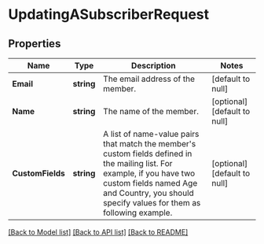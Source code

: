 # UpdatingASubscriberRequest

## Properties
Name | Type | Description | Notes
------------ | ------------- | ------------- | -------------
**Email** | **string** | The email address of the member. | [default to null]
**Name** | **string** | The name of the member. | [optional] [default to null]
**CustomFields** | **string** | A list of name-value pairs that match the member&#39;s custom fields defined in the mailing list. For example, if you have two custom fields named Age and Country, you should specify values for them as following example. | [optional] [default to null]

[[Back to Model list]](../README.md#documentation-for-models) [[Back to API list]](../README.md#documentation-for-api-endpoints) [[Back to README]](../README.md)


